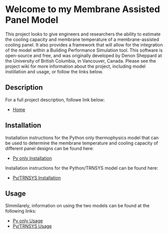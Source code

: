 # Welcome to my Membrane Assisted Panel Model

This project looks to give engineers and researchers the ability to estimate the cooling capacity and membrane temperature of a membrane-assisted cooling panel. It also provides a framework that will allow for the integration of the model within a Building Performance Simulation tool. This software is open-source and free, and was originally developed by Denon Sheppard at the University of British Columbia, in Vancouver, Canada. Please see the project wiki for more information about the project, including model instillation and usage, or follow the links below. 

## Description

For a full project description, followe link below:

* [Home](https://github.com/BDRG-Radiant-Panel-Model/Membrane-Assisted-Panel-Model/wiki)


## Installation

Installation instructions for the Python only thermophysics model that can be used to determine the membrane temperature and cooling capacity of different panel designs can be found here:

* [Py only Installation](https://github.com/BDRG-Radiant-Panel-Model/Membrane-Assisted-Panel-Model/wiki/%22Base-Model%22-Installation)

Installation instructions for the Python/TRNSYS model can be found here:

* [Py/TRNSYS Installation](https://github.com/BDRG-Radiant-Panel-Model/Membrane-Assisted-Panel-Model/wiki/%22BPS-Model%22-Installation)

## Usage

SImmilarely, information on using the two models can be found at the following links:

* [Py only Usage](https://github.com/BDRG-Radiant-Panel-Model/Membrane-Assisted-Panel-Model/wiki/%22Base-Model%22-Usage)
* [Py/TRNSYS Usage](https://github.com/BDRG-Radiant-Panel-Model/Membrane-Assisted-Panel-Model/wiki/%22BPS-Model%22-Usage)



